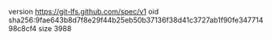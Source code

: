 version https://git-lfs.github.com/spec/v1
oid sha256:9fae643b8d7f8e29f44b25eb50b37136f38d41c3727ab1f90fe34771498c8cf4
size 3988
